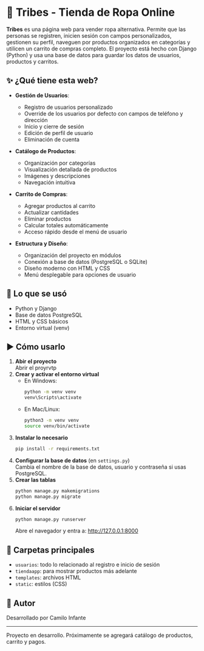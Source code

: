 # 👕 Tribes - Tienda de Ropa Online

**Tribes** es una página web para vender ropa alternativa. Permite que las personas se registren, inicien sesión con campos personalizados, gestionen su perfil, naveguen por productos organizados en categorías y utilicen un carrito de compras completo. El proyecto está hecho con Django (Python) y usa una base de datos para guardar los datos de usuarios, productos y carritos.

## ✨ ¿Qué tiene esta web?

- **Gestión de Usuarios**:
  - Registro de usuarios personalizado
  - Override de los usuarios por defecto con campos de teléfono y dirección
  - Inicio y cierre de sesión
  - Edición de perfil de usuario
  - Eliminación de cuenta

- **Catálogo de Productos**:
  - Organización por categorías
  - Visualización detallada de productos
  - Imágenes y descripciones
  - Navegación intuitiva

- **Carrito de Compras**:
  - Agregar productos al carrito
  - Actualizar cantidades
  - Eliminar productos
  - Calcular totales automáticamente
  - Acceso rápido desde el menú de usuario

- **Estructura y Diseño**:
  - Organización del proyecto en módulos
  - Conexión a base de datos (PostgreSQL o SQLite)
  - Diseño moderno con HTML y CSS
  - Menú desplegable para opciones de usuario

## 🧰 Lo que se usó

- Python y Django  
- Base de datos PostgreSQL  
- HTML y CSS básicos  
- Entorno virtual (venv)  

## ▶️ Cómo usarlo

1. **Abir el proyecto**  
   Abrir el proyrvtp
2. **Crear y activar el entorno virtual**  
   - En Windows:  
     ```bash
     python -m venv venv
     venv\Scripts\activate
     ```  
   - En Mac/Linux:  
     ```bash
     python3 -m venv venv
     source venv/bin/activate
     ```
3. **Instalar lo necesario**  
   ```bash
   pip install -r requirements.txt
   ```
4. **Configurar la base de datos** (en `settings.py`)  
   Cambia el nombre de la base de datos, usuario y contraseña si usas PostgreSQL.
5. **Crear las tablas**  
   ```bash
   python manage.py makemigrations
   python manage.py migrate
   ```
6. **Iniciar el servidor**  
   ```bash
   python manage.py runserver
   ```  
   Abre el navegador y entra a: http://127.0.0.1:8000

## 📁 Carpetas principales

- `usuarios`: todo lo relacionado al registro e inicio de sesión  
- `tiendaapp`: para mostrar productos más adelante  
- `templates`: archivos HTML  
- `static`: estilos (CSS)  

## 👤 Autor

Desarrollado por Camilo Infante  


---

Proyecto en desarrollo. Próximamente se agregará catálogo de productos, carrito y pagos.
